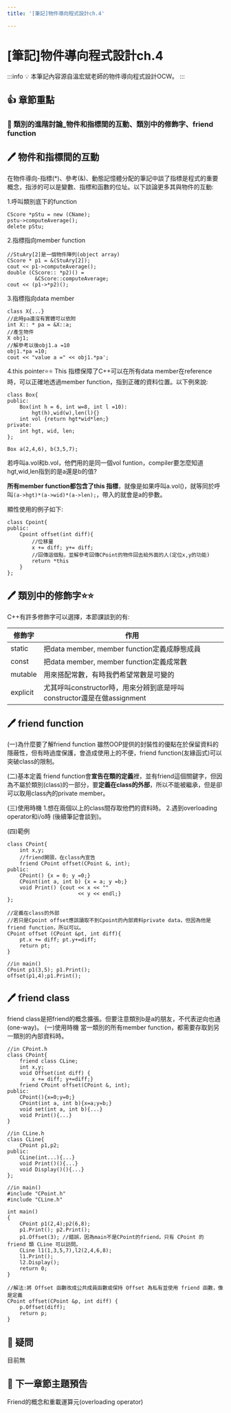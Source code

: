 ```yaml
---
title: '[筆記]物件導向程式設計ch.4'

---
```


# [筆記]物件導向程式設計ch.4
:::info 
:bulb: 本筆記內容源自溫宏斌老師的物件導向程式設計OCW。
:::

## :+1: 章節重點

### :small_blue_diamond: 類別的進階討論_物件和指標間的互動、類別中的修飾字、friend function


## 🖊️ 物件和指標間的互動
在物件導向-指標(*)、參考(&)、動態記憶體分配的筆記中談了指標是程式的重要概念，指涉的可以是變數、指標和函數的位址。以下談論更多其與物件的互動:

1.呼叫類別底下的function

```
CScore *pStu = new (CName);
pstu->computeAverage();
delete pStu;
```
2.指標指向member function

```
//StuAry[2]是一個物件陣列(object array)
CScore * p1 = &(StuAry[2]);
cout << p1->computeAverage();
double (CScore:: *p2)() =
         &CScore::computeAverage;
cout << (p1->*p2)();
```
3.指標指向data member

```
class X{...}
//此時pa還沒有實體可以依附
int X:: * pa = &X::a;
//產生物件
X obj1;
//解參考以後obj1.a =10
obj1.*pa =10;
cout << "value a =" << obj1.*pa';
```
4.this pointer⭐⭐
This 指標保障了C++可以在所有data member在reference時，可以正確地透過member function，指到正確的資料位置。以下例來說:

```
class Box{
public:
    Box(int h = 6, int w=8, int l =10):
        hgt(h),wid(w),len(l){}
    int vol {return hgt*wid*len;}
private:
    int hgt, wid, len;
};

Box a(2,4,6), b(3,5,7);
```

若呼叫a.vol和b.vol，他們用的是同一個vol funtion，compiler要怎麼知道hgt,wid,len指到的是a還是b的值?

**所有member function都包含了this 指標**，就像是如果呼叫a.vol()，就等同於呼叫`(a->hgt)*(a->wid)*(a->len);`，帶入的就會是a的參數。

顯性使用的例子如下:
```
class Cpoint{
public:
    Cpoint offset(int diff){
        //位移量
        x += diff; y+= diff;
        //回傳這個點，並解參考回傳CPoint的物件回去給外面的人(定位x,y的功能)
        return *this
    }
};
```

## 🖊️ 類別中的修飾字⭐⭐
C++有許多修飾字可以選擇，本節課談到的有:

| 修飾字 | 作用 |
| -------- | --------  |
| static   | 把data member, member function定義成靜態成員|
| const   | 把data member, member function定義成常數|
| mutable   |用來搭配常數，有時我們希望常數是可變的|
| explicit   | 尤其呼叫constructor時，用來分辨到底是呼叫constructor還是在做assignment|



## 🖊️ friend function
(一)為什麼要了解friend function
雖然OOP提供的封裝性的優點在於保留資料的隱蔽性，但有時過度保護，會造成使用上的不便，friend function(友緣函式)可以突破class的限制。

(二)基本定義
friend function會**宣告在類的定義**裡，並有friend這個關鍵字，但因為不屬於類別(class)的一部分，要**定義在class的外部**，所以不能被繼承，但是卻可以取用class內的private member。

(三)使用時機
1.想在兩個以上的class間存取他們的資料時。
2.遇到overloading operator和i/o時 (後續筆記會談到)。

(四)範例

```
class CPoint{
    int x,y;
    //friend開頭，在class內宣告
    friend CPoint offset(CPoint &, int);
public:
    CPoint() {x = 0; y =0;}
    CPoint(int a, int b) {x = a; y =b;}
    void Print() {cout << x << "" 
                       << y << endl;}
};

//定義在class的外部
//若只是Cpoint offset應該讀取不到Cpoint的內部資料private data，但因為他是friend function，所以可以。
CPoint offset (CPoint &pt, int diff){
    pt.x += diff; pt.y+=diff;
    return pt;
}

//in main()
CPoint p1(3,5); p1.Print();
offset(p1,4);p1.Print();
```
## 🖊️ friend class
friend class是把friend的概念擴張。但要注意類別b是a的朋友，不代表逆向也通(one-way)。
(一)使用時機
當一類別的所有member function，都需要存取到另一類別的內部資料時。

```
//in CPoint.h
class CPoint{
    friend class CLine;
    int x,y;
    void Offset(int diff) {
        x += diff; y+=diff;}
    friend CPoint offset(CPoint &, int);
public:
    CPoint(){x=0;y=0;}
    CPoint(int a, int b){x=a;y=b;}
    void set(int a, int b){...}
    void Print(){...}
}

//in CLine.h
class CLine{
    CPoint p1,p2;
public:
    CLine(int...){...}
    void Print()(){...}
    void Display()(){...}
};

//in main()
#include "CPoint.h"
#include "CLine.h"

int main()
{
    CPoint p1(2,4);p2(6,8);
    p1.Print(); p2.Print();
    p1.Offset(3); //錯誤，因為main不是CPoint的friend，只有 CPoint 的 friend 類 CLine 可以訪問。
    CLine l1(1,3,5,7),l2(2,4,6,8);
    l1.Print();
    l2.Display();
    return 0;
}

//解法:將 Offset 函數改成公共成員函數或保持 Offset 為私有並使用 friend 函數，像是定義
CPoint offset(CPoint &p, int diff) {
    p.Offset(diff); 
    return p;
}

```


## 🤔 疑問
目前無


## 📖 下一章節主題預告
Friend的概念和重載運算元(overloading operator)


